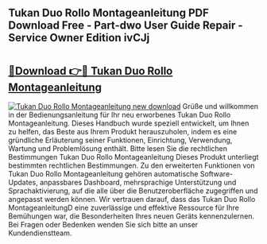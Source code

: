 ## Tukan Duo Rollo Montageanleitung PDF Download Free - Part-dwo User Guide Repair - Service Owner Edition ivCJj

# <h2><a href="http://df8y9w.blite.top/?on=Tukan+Duo+Rollo+Montageanleitung">🔗Download 👉🔴 Tukan Duo Rollo Montageanleitung</a></h2>

[![Tukan Duo Rollo Montageanleitung new download](https://i.imgur.com/lujVjoI.png)](http://df8y9w.blite.top/?on=Tukan+Duo+Rollo+Montageanleitung)
Grüße und willkommen in der Bedienungsanleitung für Ihr neu erworbenes Tukan Duo Rollo Montageanleitung. Dieses Handbuch wurde speziell entwickelt, um Ihnen zu helfen, das Beste aus Ihrem Produkt herauszuholen, indem es eine gründliche Erläuterung seiner Funktionen, Einrichtung, Verwendung, Wartung und Problemlösung enthält. Bitte lesen Sie die rechtlichen Bestimmungen Tukan Duo Rollo Montageanleitung Dieses Produkt unterliegt bestimmten rechtlichen Bestimmungen. Zu den erweiterten Funktionen von Tukan Duo Rollo Montageanleitung gehören automatische Software-Updates, anpassbares Dashboard, mehrsprachige Unterstützung und Sprachaktivierung, auf die alle über die Benutzeroberfläche zugegriffen und angepasst werden können. Wir vertrauen darauf, dass das Tukan Duo Rollo MontageanleitungD eine zuverlässige und effektive Ressource für Ihre Bemühungen war, die Besonderheiten Ihres neuen Geräts kennenzulernen. Bei Fragen oder Bedenken wenden Sie sich bitte an unser Kundendienstteam.
